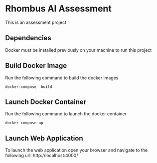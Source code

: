 
#  Rhombus AI Assessment

This is an assessment project

## Dependencies

Docker must be installed previously on your machine to run this project

## Build Docker Image

Run the following command to build the docker images

`docker-compose  build`

## Launch Docker Container

Run the following command to launch the docker container

`docker-compose up`

## Launch Web Application

To launch the web application open your browser and navigate to the following url:
http://localhost:4000/